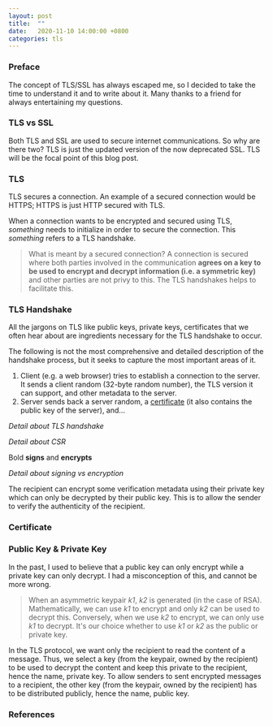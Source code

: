 ```yaml
---
layout: post
title:  ""
date:   2020-11-10 14:00:00 +0800
categories: tls 
---
```


### Preface
The concept of TLS/SSL has always escaped me, so I decided to take the time to understand it and to write about it. Many thanks to a friend for always entertaining my questions.  

### TLS vs SSL
Both TLS and SSL are used to secure internet communications. So why are there two? TLS is just the updated version of the now deprecated SSL. TLS will be the focal point of this blog post. 

### TLS
TLS secures a connection. An example of a secured connection would be HTTPS; HTTPS is just HTTP secured with TLS.

When a connection wants to be encrypted and secured using TLS, *something* needs to initialize in order to secure the connection. This *something* refers to a TLS handshake. 

> What is meant by a secured connection? A connection is secured where both parties involved in the communication **agrees on a key to be used to encrypt and decrypt information (i.e. a symmetric key)** and other parties are not privy to this. The TLS handshakes helps to facilitate this. 

### TLS Handshake
All the jargons on TLS like public keys, private keys, certificates that we often hear about are ingredients necessary for the TLS handshake to occur.

The following is not the most comprehensive and detailed description of the handshake process, but it seeks to capture the most important areas of it. 

1. Client (e.g. a web browser) tries to establish a connection to the server. It sends a client random (32-byte random number), the TLS version it can support, and other metadata to the server.
1. Server sends back a server random, a [certificate](certificate) (it also contains the public key of the server), and...

*Detail about TLS handshake*

*Detail about CSR*

Bold **signs** and **encrypts**

*Detail about signing vs encryption*

The recipient can encrypt some verification metadata using their private key which can only be decrypted by their public key. This is to allow the sender to verify the authenticity of the recipient.

### Certificate


### Public Key & Private Key
In the past, I used to believe that a public key can only encrypt while a private key can only decrypt. I had a misconception of this, and cannot be more wrong. 

> When an asymmetric keypair *k1*, *k2* is generated (in the case of RSA). Mathematically, we can use *k1* to encrypt and only *k2* can be used to decrypt this. Conversely, when we use *k2* to encrypt, we can only use *k1* to decrypt. It's our choice whether to use *k1* or *k2* as the public or private key. 

In the TLS protocol, we want only the recipient to read the content of a message. Thus, we select a key (from the keypair, owned by the recipient) to be used to decrypt the content and keep this private to the recipient, hence the name, private key. To allow senders to sent encrypted messages to a recipient, the other key (from the keypair, owned by the recipient) has to be distributed publicly, hence the name, public key. 



### References
